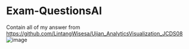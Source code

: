 # Exam-QuestionsAI
Contain all of my answer from https://github.com/LintangWisesa/Ujian_AnalyticsVisualization_JCDS08
![image](https://github.com/user-attachments/assets/c80cf492-6483-4d26-b66e-9ecdd645a3ee)

